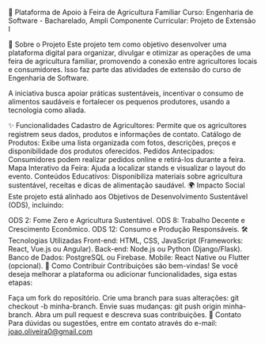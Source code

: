 🌾 Plataforma de Apoio à Feira de Agricultura Familiar
Curso: Engenharia de Software - Bacharelado, Ampli
Componente Curricular: Projeto de Extensão I

📜 Sobre o Projeto
Este projeto tem como objetivo desenvolver uma plataforma digital para organizar, divulgar e otimizar as operações de uma feira de agricultura familiar, promovendo a conexão entre agricultores locais e consumidores. Isso faz parte das atividades de extensão do curso de Engenharia de Software.

A iniciativa busca apoiar práticas sustentáveis, incentivar o consumo de alimentos saudáveis e fortalecer os pequenos produtores, usando a tecnologia como aliada.

✨ Funcionalidades
Cadastro de Agricultores: Permite que os agricultores registrem seus dados, produtos e informações de contato.
Catálogo de Produtos: Exibe uma lista organizada com fotos, descrições, preços e disponibilidade dos produtos oferecidos.
Pedidos Antecipados: Consumidores podem realizar pedidos online e retirá-los durante a feira.
Mapa Interativo da Feira: Ajuda a localizar stands e visualizar o layout do evento.
Conteúdos Educativos: Disponibiliza materiais sobre agricultura sustentável, receitas e dicas de alimentação saudável.
🌍 Impacto Social
Este projeto está alinhado aos Objetivos de Desenvolvimento Sustentável (ODS), incluindo:

ODS 2: Fome Zero e Agricultura Sustentável.
ODS 8: Trabalho Decente e Crescimento Econômico.
ODS 12: Consumo e Produção Responsáveis.
🛠️ Tecnologias Utilizadas
Front-end: HTML, CSS, JavaScript (Frameworks: React, Vue.js ou Angular).
Back-end: Node.js ou Python (Django/Flask).
Banco de Dados: PostgreSQL ou Firebase.
Mobile: React Native ou Flutter (opcional).
🚀 Como Contribuir
Contribuições são bem-vindas! Se você deseja melhorar a plataforma ou adicionar funcionalidades, siga estas etapas:

Faça um fork do repositório.
Crie uma branch para suas alterações: git checkout -b minha-branch.
Envie suas mudanças: git push origin minha-branch.
Abra um pull request e descreva suas contribuições.
📩 Contato
Para dúvidas ou sugestões, entre em contato através do e-mail: joao.oliveira0@gmail.com
